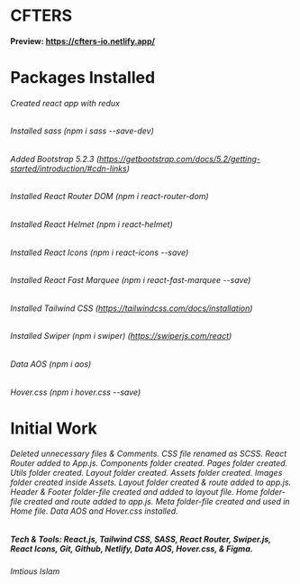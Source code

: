 # CFTERS

#### Preview: https://cfters-io.netlify.app/

<!-- <a  href="https://cfters-io.netlify.app/"><img  width="100%"  height="100%"  src="./public/website.png"></a> -->

# Packages Installed

###### Created react app with redux

###### Installed sass (npm i sass --save-dev)

###### Added Bootstrap 5.2.3 (https://getbootstrap.com/docs/5.2/getting-started/introduction/#cdn-links)

###### Installed React Router DOM (npm i react-router-dom)

###### Installed React Helmet (npm i react-helmet)

###### Installed React Icons (npm i react-icons --save)

###### Installed React Fast Marquee (npm i react-fast-marquee --save)

###### Installed Tailwind CSS (https://tailwindcss.com/docs/installation)

###### Installed Swiper (npm i swiper) (https://swiperjs.com/react)

###### Data AOS (npm i aos)

###### Hover.css (npm i hover.css --save)

# Initial Work

###### Deleted unnecessary files & Comments. CSS file renamed as SCSS. React Router added to App.js. Components folder created. Pages folder created. Utils folder created. Layout folder created. Assets folder created. Images folder created inside Assets. Layout folder created & route added to app.js. Header & Footer folder-file created and added to layout file. Home folder-file created and route added to app.js. Meta folder-file created and used in Home file. Data AOS and Hover.css installed.

##### Tech & Tools: React.js, Tailwind CSS, SASS, React Router, Swiper.js, React Icons, Git, Github, Netlify, Data AOS, Hover.css, & Figma.

###### Imtious Islam
